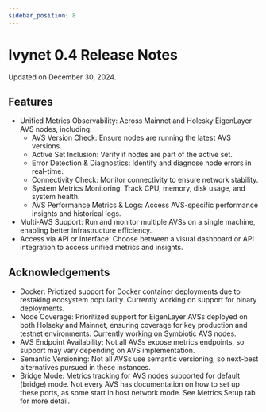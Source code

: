 ```yaml
---
sidebar_position: 8
---
```


# Ivynet 0.4 Release Notes

Updated on December 30, 2024.
## Features
- Unified Metrics Observability: Across Mainnet and Holesky EigenLayer AVS nodes, including:
    - AVS Version Check: Ensure nodes are running the latest AVS versions.
    - Active Set Inclusion: Verify if nodes are part of the active set.
    - Error Detection & Diagnostics: Identify and diagnose node errors in real-time.
    - Connectivity Check: Monitor connectivity to ensure network stability.
    - System Metrics Monitoring: Track CPU, memory, disk usage, and system health.
    - AVS Performance Metrics & Logs: Access AVS-specific performance insights and historical logs.
- Multi-AVS Support: Run and monitor multiple AVSs on a single machine, enabling better infrastructure efficiency.
- Access via API or Interface: Choose between a visual dashboard or API integration to access unified metrics and insights.

## Acknowledgements

- Docker: Priotized support for Docker container deployments due to restaking ecosystem popularity.
Currently working on support for binary deployments.
- Node Coverage: Prioritized support for EigenLayer AVSs deployed on both Holseky and Mainnet, ensuring coverage for key production and testnet environments.
Currently working on Symbiotic AVS nodes.
- AVS Endpoint Availability: Not all AVSs expose metrics endpoints, so support may vary depending on AVS implementation.
- Semantic Versioning: Not all AVSs use semantic versioning, so next-best alternatives pursued in these instances.
- Bridge Mode: Metrics tracking for AVS nodes supported for default (bridge) mode.
Not every AVS has documentation on how to set up these ports, as some start in host network mode.
See Metrics Setup tab for more detail.

